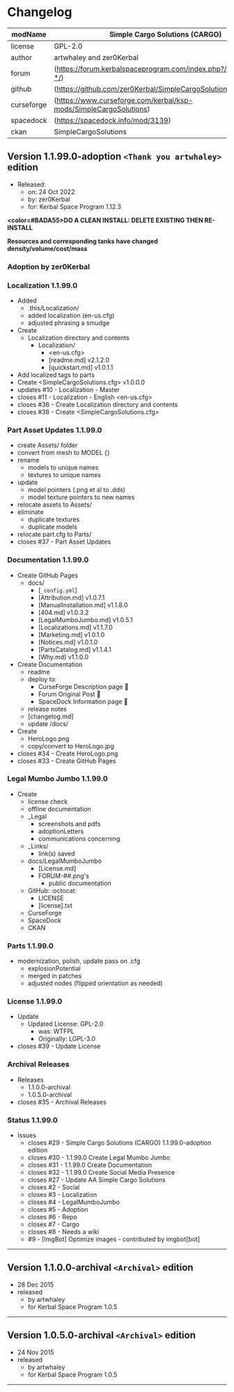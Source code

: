 # Changelog  
  
| modName    | Simple Cargo Solutions (CARGO)                                    |
| ---------- | ----------------------------------------------------------------- |
| license    | GPL-2.0                                                           |
| author     | artwhaley and zer0Kerbal                                          |
| forum      | (https://forum.kerbalspaceprogram.com/index.php?/topic/210255-*/) |
| github     | (https://github.com/zer0Kerbal/SimpleCargoSolutions)              |
| curseforge | (https://www.curseforge.com/kerbal/ksp-mods/SimpleCargoSolutions) |
| spacedock  | (https://spacedock.info/mod/3139)                                 |
| ckan       | SimpleCargoSolutions                                              |

## Version 1.1.99.0-adoption `<Thank you artwhaley>` edition

* Released:
  * on: 24 Oct 2022
  * by: zer0Kerbal
  * for: Kerbal Space Program 1.12.3

<b><color=#BADA55>DO A CLEAN INSTALL: DELETE EXISTING THEN RE-INSTALL</color></b>

<b>Resources and corresponding tanks have changed density/volume/cost/mass </b>

### Adoption by zer0Kerbal

### Localization 1.1.99.0

* Added
  * .this/Localization/
  * added localization (en-us.cfg)
  * adjusted phrasing a smudge
* Create
  * Localization directory and contents
    * Localization/
      * <en-us.cfg>
      * [readme.md] v2.1.2.0
      * [quickstart.md] v1.0.1.1
* Add localized tags to parts
* Create <SimpleCargoSolutions.cfg> v1.0.0.0
* updates #10 - Localization - Master
* closes #11 - Localization - English <en-us.cfg>
* closes #36 - Create Localization directory and contents
* closes #38 - Create <SimpleCargoSolutions.cfg>

### Part Asset Updates 1.1.99.0

* create Assets/ folder
* convert from mesh to MODEL {}
* rename
  * models to unique names
  * textures to unique names
* update
  * model pointers (.png et al to .dds)
  * model texture pointers to new names
* relocate assets to Assets/
* eliminate
  * duplicate textures
  * duplicate models
* relocate part.cfg to Parts/
* closes #37 - Part Asset Updates

### Documentation 1.1.99.0

* Create GitHub Pages
  * docs/
    * [`_config.yml`]
    * [Attribution.md] v1.0.7.1
    * [ManualInstallation.md] v1.1.8.0
    * [404.md] v1.0.3.2
    * [LegalMumboJumbo.md] v1.0.5.1
    * [Localizations.md] v1.1.7.0
    * [Marketing.md] v1.0.1.0
    * [Notices.md] v1.0.1.0
    * [PartsCatalog.md] v1.1.4.1
    * [Why.md] v1.1.0.0
* Create Documentation
  * readme
  * deploy to:
    * CurseForge Description page 🤬
    * Forum Original Post 🐰
    * SpaceDock Information page 🌮
  * release notes
  * [changelog.md]
  * update /docs/
* Create
  * HeroLogo.png
  * copy/convert to HeroLogo.jpg
* closes #34 - Create HeroLogo.png
* closes #33 - Create GitHub Pages

### Legal Mumbo Jumbo 1.1.99.0

* Create
  * license check
  * offline documentation
  * _Legal
    * screenshots and pdfs
    * adoptionLetters
    * communications concerning
  * _Links/
    * link(s) saved
  * docs/LegalMumboJumbo
    * [License.md]
    * FORUM-##.png's
      * public documentation
  * GitHub: :octocat:
    * LICENSE
    * [license].txt
  * CurseForge
  * SpaceDock
  * CKAN

### Parts  1.1.99.0

* modernization, polish, update pass on .cfg
  * explosionPotential
  * merged in patches
  * adjusted nodes (flipped orientation as needed)

### License 1.1.99.0

* Update
  * Updated License: GPL-2.0
    * was: WTFPL
    * Originally: LGPL-3.0
* closes #39 - Update License

### Archival Releases

* Releases
  * 1.1.0.0-archival
  * 1.0.5.0-archival
* closes #35 - Archival Releases

### Status 1.1.99.0

* Issues
  * closes #29 - Simple Cargo Solutions (CARGO) 1.1.99.0-adoption <Thank you artwhaley> edition
  * closes #30 - 1.1.99.0 Create Legal Mumbo Jumbo
  * closes #31 - 1.1.99.0 Create Documentation
  * closes #32 - 1.1.99.0 Create Social Media Presence
  * closes #27 - Update AA Simple Cargo Solutions
  * closes #2 - Social
  * closes #3 - Localization
  * closes #4 - LegalMumboJumbo
  * closes #5 - Adoption
  * closes #6 - Repo
  * closes #7 - Cargo
  * closes #8 - Needs a wiki
  * #9 - [ImgBot] Optimize images - contributed by imgbot[bot]

---

## Version 1.1.0.0-archival `<Archival>` edition

* 28 Dec 2015
* released
  * by artwhaley
  * for Kerbal Space Program 1.0.5

---

## Version 1.0.5.0-archival `<Archival>` edition

* 24 Nov 2015
* released
  * by artwhaley
  * for Kerbal Space Program 1.0.5

---
